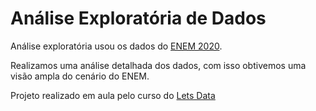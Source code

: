 # Análise Exploratória de Dados
 
 Análise exploratória usou os dados do [ENEM 2020](https://www.gov.br/inep/pt-br/acesso-a-informacao/dados-abertos/microdados/enem).
 
 Realizamos uma análise detalhada dos dados, com isso obtivemos uma visão ampla do cenário do ENEM.
 
 Projeto realizado em aula pelo curso do [Lets Data](https://www.letsdata.ai/sobre-nos)

